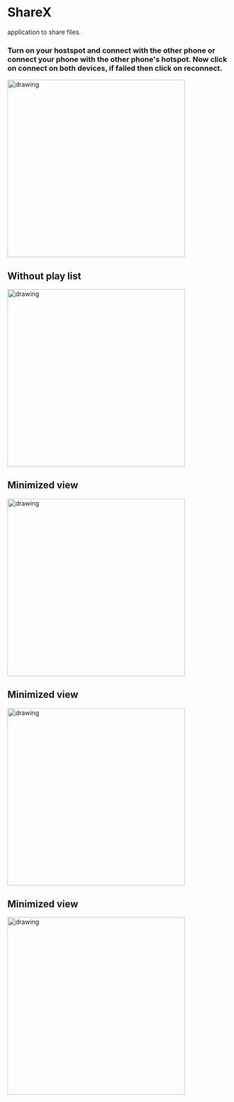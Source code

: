 # ShareX
application to share files.

<h3> Turn on your hostspot and connect with the other phone or connect your phone with the other phone's hotspot. Now click on connect on both devices, if failed then click on reconnect.</h2>

<img src="https://github.com/mohanbera/ShareX/blob/main/Project%20Images/Screenshot_2021-06-27-12-52-33-426_com.example.myapplication.png" alt="drawing" width="400"/>

<h2> Without play list</h2>
<img src="https://github.com/mohanbera/ShareX/blob/main/Project%20Images/Screenshot_2021-06-27-17-01-34-451_com.example.myapplication.png" alt="drawing" width="400"/>

<h2> Minimized view </h2>

<img src="https://github.com/mohanbera/ShareX/blob/main/Project%20Images/Screenshot_2021-06-27-17-02-08-441_com.android.documentsui.png" alt="drawing" width="400"/>

<h2> Minimized view </h2>

<img src="https://github.com/mohanbera/ShareX/blob/main/Project%20Images/Screenshot_2021-06-27-20-39-54-290_com.example.myapplication.png" alt="drawing" width="400"/>

<h2> Minimized view </h2>

<img src="https://github.com/mohanbera/ShareX/blob/main/Project%20Images/Screenshot_20210627-203209.png" alt="drawing" width="400"/>
